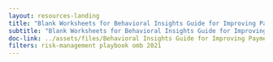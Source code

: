 ```yaml
---
layout: resources-landing
title: "Blank Worksheets for Behavioral Insights Guide for Improving Payment Integrity"
subtitle: "Blank Worksheets for Behavioral Insights Guide for Improving Payment Integrity"
doc-link: ../assets/files/Behavioral Insights Guide for Improving Payment Integrity - Worksheets.pdf
filters: risk-management playbook omb 2021
---
```

